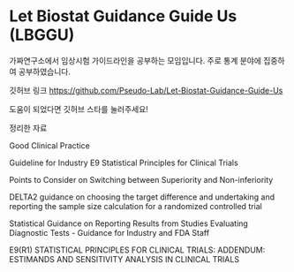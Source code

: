 # Let Biostat Guidance Guide Us (LBGGU)

가짜연구소에서 임상시험 가이드라인을 공부하는 모임입니다. 주로 통계 분야에 집중하여 공부하였습니다.

깃허브 링크
https://github.com/Pseudo-Lab/Let-Biostat-Guidance-Guide-Us

도움이 되었다면 깃허브 스타를 눌러주세요!

정리한 자료

Good Clinical Practice

Guideline for Industry E9 Statistical Principles for Clinical Trials

Points to Consider on Switching between Superiority and Non-inferiority

DELTA2 guidance on choosing the target difference and undertaking and reporting the sample size calculation for a randomized controlled trial

Statistical Guidance on Reporting Results from Studies Evaluating Diagnostic Tests - Guidance for Industry and FDA Staff

E9(R1) STATISTICAL PRINCIPLES FOR CLINICAL TRIALS: ADDENDUM: ESTIMANDS AND SENSITIVITY ANALYSIS IN CLINICAL TRIALS


